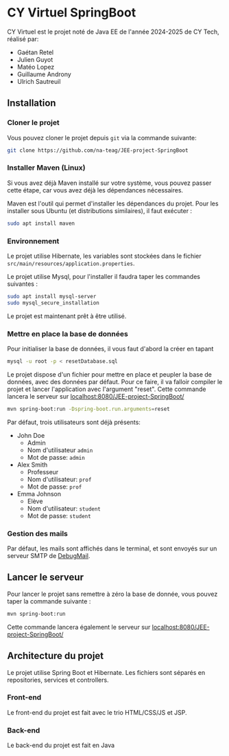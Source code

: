 # CY Virtuel SpringBoot
CY Virtuel est le projet noté de Java EE de l'année 2024-2025 de CY Tech, réalisé par:
- Gaétan Retel
- Julien Guyot
- Matéo Lopez
- Guillaume Androny
- Ulrich Sautreuil

## Installation

### Cloner le projet

Vous pouvez cloner le projet depuis `git` via la commande suivante:

```sh
git clone https://github.com/na-teag/JEE-project-SpringBoot
```

### Installer Maven (Linux)

Si vous avez déjà Maven installé sur votre système, vous pouvez passer cette étape, car vous avez déjà les dépendances
nécessaires.

Maven est l'outil qui permet d'installer les dépendances du projet. 
Pour les installer sous Ubuntu (et distributions similaires), il faut exécuter :

```sh
sudo apt install maven
```

### Environnement

Le projet utilise Hibernate, les variables sont stockées dans le fichier `src/main/resources/application.properties`.

Le projet utilise Mysql, pour l'installer il faudra taper les commandes suivantes :

```sh
sudo apt install mysql-server
sudo mysql_secure_installation
```

Le projet est maintenant prêt à être utilisé.

### Mettre en place la base de données
Pour initialiser la base de données, il vous faut d'abord la créer en tapant

```sh
mysql -u root -p < resetDatabase.sql
```

Le projet dispose d'un fichier pour mettre en place et peupler la base de données, avec des données par défaut.
Pour ce faire, il va falloir compiler le projet et lancer l'application avec l'argument "reset". Cette commande lancera le serveur sur [localhost:8080/JEE-project-SpringBoot/](http://localhost:8080/JEE-project-SpringBoot/)

```sh
mvn spring-boot:run -Dspring-boot.run.arguments=reset
```

Par défaut, trois utilisateurs sont déjà présents:
- John Doe
	- Admin
	- Nom d'utilisateur `admin`
	- Mot de passe: `admin`
- Alex Smith
	- Professeur
	- Nom d'utilisateur: `prof`
	- Mot de passe: `prof`
- Emma Johnson
	- Elève
	- Nom d'utilisateur: `student`
	- Mot de passe: `student`

### Gestion des mails

Par défaut, les mails sont affichés dans le terminal, et sont envoyés sur un serveur SMTP de [DebugMail](https://debugmail.io).

## Lancer le serveur

Pour lancer le projet sans remettre à zéro la base de donnée, vous pouvez taper la commande suivante :
```sh
mvn spring-boot:run
```
Cette commande lancera également le serveur sur [localhost:8080/JEE-project-SpringBoot/](http://localhost:8080/JEE-project-SpringBoot/)

## Architecture du projet

Le projet utilise Spring Boot et Hibernate. Les fichiers sont séparés en repositories, services et controllers.

### Front-end

Le front-end du projet est fait avec le trio HTML/CSS/JS et JSP.

### Back-end

Le back-end du projet est fait en Java
